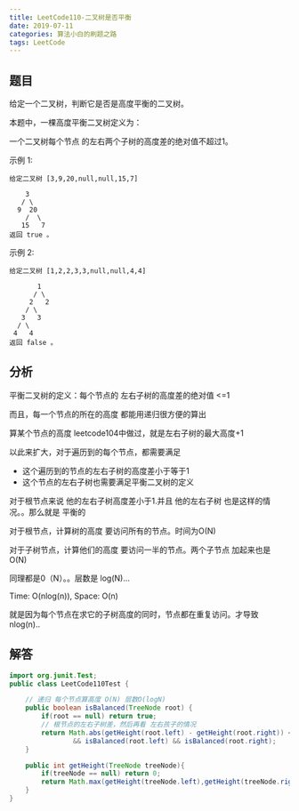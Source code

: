 ```yaml
---
title: LeetCode110-二叉树是否平衡
date: 2019-07-11
categories: 算法小白的刷题之路
tags: LeetCode
---
```


## 题目
给定一个二叉树，判断它是否是高度平衡的二叉树。

本题中，一棵高度平衡二叉树定义为：

一个二叉树每个节点 的左右两个子树的高度差的绝对值不超过1。

示例 1:

```
给定二叉树 [3,9,20,null,null,15,7]

    3
   / \
  9  20
    /  \
   15   7
返回 true 。
```

示例 2:

```
给定二叉树 [1,2,2,3,3,null,null,4,4]

       1
      / \
     2   2
    / \
   3   3
  / \
 4   4
返回 false 。
```

## 分析

平衡二叉树的定义：每个节点的 左右子树的高度差的绝对值 <=1 

而且，每一个节点的所在的高度 都能用递归很方便的算出

算某个节点的高度 leetcode104中做过，就是左右子树的最大高度+1

以此来扩大，对于遍历到的每个节点，都需要满足 
- 这个遍历到的节点的左右子树的高度差小于等于1
- 这个节点的左右子树也需要满足平衡二叉树的定义

对于根节点来说 他的左右子树高度差小于1.并且 他的左右子树 也是这样的情况。。那么就是 平衡的

对于根节点，计算树的高度 要访问所有的节点。时间为O(N)

对于子树节点，计算他们的高度 要访问一半的节点。两个子节点 加起来也是 O(N)

同理都是0（N）。。层数是 log(N)...  

Time: O(nlog(n)), Space: O(n)

就是因为每个节点在求它的子树高度的同时，节点都在重复访问。才导致 nlog(n)..

## 解答

````java
import org.junit.Test;
public class LeetCode110Test {

	// 递归 每个节点算高度 O(N) 层数O(logN)
	public boolean isBalanced(TreeNode root) {
		if(root == null) return true;
		// 根节点的左右子树差，然后再看 左右孩子的情况
		return Math.abs(getHeight(root.left) - getHeight(root.right)) <= 1
				&& isBalanced(root.left) && isBalanced(root.right);
	}

	public int getHeight(TreeNode treeNode){
		if(treeNode == null) return 0;
		return Math.max(getHeight(treeNode.left),getHeight(treeNode.right))+1;
	}
}


````









